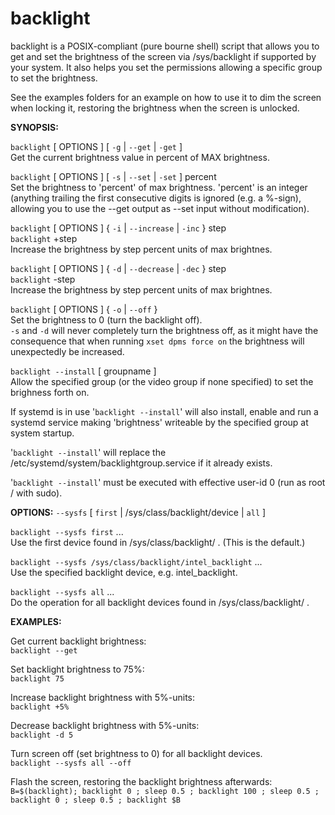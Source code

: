 # backlight

backlight is a POSIX-compliant (pure bourne shell) script that allows you to get and set the brightness of the screen via /sys/backlight if supported by your system.
It also helps you set the permissions allowing a specific group to set the brightness.

See the examples folders for an example on how to use it to dim the screen when locking it, restoring the brightness when the screen is unlocked.

__SYNOPSIS:__

`backlight` [ OPTIONS ] [ `-g` | `--get` | `-get` ]  <br>
Get the current brightness value in percent of MAX brightness.  <br>

`backlight` [ OPTIONS ]  [ `-s` | `--set` | `-set` ] percent  <br>
Set the brightness to 'percent' of max brightness.  'percent' is an integer (anything trailing the first consecutive digits is ignored (e.g. a %-sign), allowing you to use the --get output as --set input without modification).

`backlight` [ OPTIONS ]  { `-i` | `--increase` | `-inc` } step  <br>
`backlight` +step  <br>
Increase the brightness by step percent units of max brightnes.

`backlight` [ OPTIONS ]  { `-d` | `--decrease` | `-dec` } step  <br>
`backlight` -step  <br>
Increase the brightness by step percent units of max brightnes.

`backlight` [ OPTIONS ]  { `-o` | `--off` }  <br>
Set the brightness to 0 (turn the backlight off).  <br>
`-s` and `-d` will never completely turn the brightness off, as it might have the consequence that when running `xset dpms force on` the brightness will unexpectedly be increased.


`backlight --install` [ groupname ]  <br>
Allow the specified group (or the video group if none specified) to set the brighness forth on.

If systemd is in use '`backlight --install`' will also install, enable and run a systemd service making 'brightness' writeable by the specified group at system startup.

'`backlight --install`' will replace the /etc/systemd/system/backlightgroup.service if it already exists.

'`backlight --install`' must be executed with effective user-id 0 (run as root / with sudo).

__OPTIONS:__
`--sysfs` [ `first` | /sys/class/backlight/device | `all` ]

`backlight --sysfs first` ... <br>
Use the first device found in /sys/class/backlight/ . (This is the default.)

`backlight --sysfs /sys/class/backlight/intel_backlight` ... <br>
Use the specified backlight device, e.g. intel_backlight.

`backlight --sysfs all` ... <br>
Do the operation for all backlight devices found in /sys/class/backlight/ .

__EXAMPLES:__

Get current backlight brightness:  <br>
`backlight --get`    

Set backlight brightness to 75%:  <br>
`backlight 75`	

Increase backlight brightness with 5%-units:  <br>
`backlight +5%`	 

Decrease backlight brightness with 5%-units:  <br>
`backlight -d 5`	  

Turn screen off (set brightness to 0) for all backlight devices. <br>
`backlight --sysfs all --off`

Flash the screen, restoring the backlight brightness afterwards:  <br>
`B=$(backlight); backlight 0 ; sleep 0.5 ; backlight 100 ; sleep 0.5 ; backlight 0 ; sleep 0.5 ; backlight $B`     

